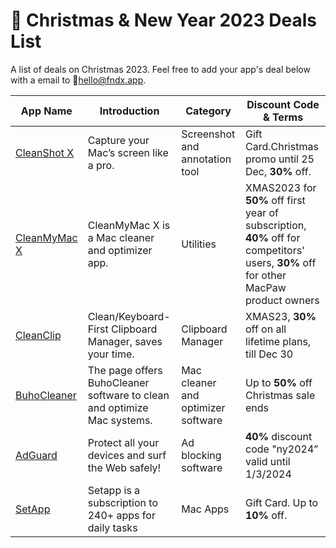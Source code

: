 # 🎁 Christmas & New Year 2023 Deals List

A list of deals on Christmas 2023. Feel free to add your app's deal below with a email to 📧hello@fndx.app.

| App Name | Introduction | Category | Discount Code & Terms |
| --- | --- | --- | --- |
| [CleanShot X](http://gift.cleanshot.com/?ref=fndxchris) | Capture your Mac’s screen like a pro. | Screenshot and annotation tool | Gift Card.Christmas promo until 25 Dec, **30%** off. |
| [CleanMyMac X](http://macpaw.com/store/cleanmymac?ref=fndxchris) | CleanMyMac X is a Mac cleaner and optimizer app. | Utilities | XMAS2023 for **50%** off first year of subscription, **40%** off for competitors' users, **30%** off for other MacPaw product owners |
| [CleanClip](https://cleanclip.cc?ref=fndxchris) | Clean/Keyboard-First Clipboard Manager, saves your time. | Clipboard Manager | XMAS23, **30%** off on all lifetime plans, till Dec 30 |
| [BuhoCleaner](http://drbuho.com/buhocleaner/buy?ref=fndxchris) | The page offers BuhoCleaner software to clean and optimize Mac systems. | Mac cleaner and optimizer software | Up to **50%** off Christmas sale ends |
| [AdGuard](http://adguard.com/en/license.html?promocode=ny2024&aid=134596?ref=fndxchris) | Protect all your devices and surf the Web safely! | Ad blocking software | **40%** discount code "ny2024” valid until 1/3/2024 |
| [SetApp](https://setapp.com/gift-cards?ref=fndxchris) | Setapp is a subscription to 240+ apps for daily tasks | Mac Apps | Gift Card. Up to **10%** off. |